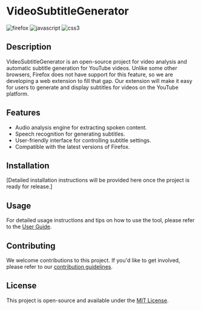# VideoSubtitleGenerator
![firefox](https://img.shields.io/badge/Firefox_Browser-FF7139?style=for-the-badge&logo=Firefox-Browser&logoColor=white) ![javascript](https://img.shields.io/badge/JavaScript-323330?style=for-the-badge&logo=javascript&logoColor=F7DF1E) ![css3](https://img.shields.io/badge/CSS3-1572B6?style=for-the-badge&logo=css3&logoColor=white)
## Description

VideoSubtitleGenerator is an open-source project for video analysis and automatic subtitle generation for YouTube videos. Unlike some other browsers, Firefox does not have support for this feature, so we are developing a web extension to fill that gap. Our extension will make it easy for users to generate and display subtitles for videos on the YouTube platform.

## Features

- Audio analysis engine for extracting spoken content.
- Speech recognition for generating subtitles.
- User-friendly interface for controlling subtitle settings.
- Compatible with the latest versions of Firefox.

## Installation

[Detailed installation instructions will be provided here once the project is ready for release.]

## Usage

For detailed usage instructions and tips on how to use the tool, please refer to the [User Guide](./docs/user-guide.md).

## Contributing

We welcome contributions to this project. If you'd like to get involved, please refer to our [contribution guidelines](CONTRIBUTING.md).

## License

This project is open-source and available under the [MIT License](./LICENSE).
